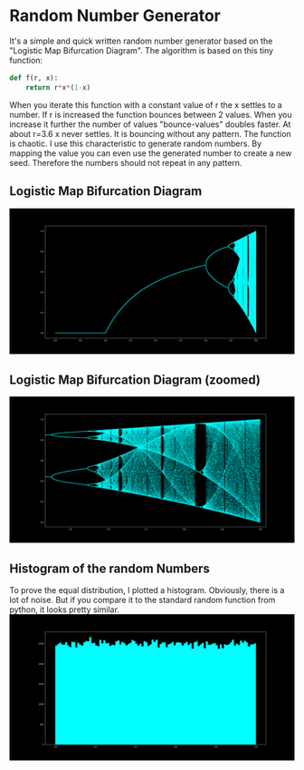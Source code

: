 # Random Number Generator

It's a simple and quick written random number generator based on the "Logistic Map Bifurcation Diagram".
The algorithm is based on this tiny function:
```python
def f(r, x):
	return r*x*(1-x)
```
When you iterate this function with a constant value of r the x settles to a number. If r is increased the function bounces between 2 values. When you increase it further the number of values "bounce-values" doubles faster. At about r=3.6 x never settles. It is bouncing without any pattern. The function is chaotic. I use this characteristic to generate random numbers. By mapping the value you can even use the generated number to create a new seed. Therefore the numbers should not repeat in any pattern.

## Logistic Map Bifurcation Diagram
![alt text](bifurcation_diagram.png "Logistic Map Bifurcation Diagram")

## Logistic Map Bifurcation Diagram (zoomed)
![alt text](bifurcation_diagram_zoomed.png "Logistic Map Bifurcation Diagram (zoomed)")

## Histogram of the random Numbers
To prove the equal distribution, I plotted a histogram. Obviously, there is a lot of noise. But if you compare it to the standard random function from python, it looks pretty similar.
![alt text](hist.png "Histogram of the random Numbers")